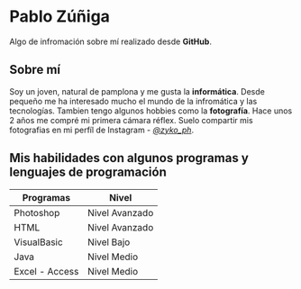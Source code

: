 # Pablo Zúñiga

Algo de infromación sobre mí realizado desde **GitHub**.

## Sobre mí

Soy un joven, natural de pamplona y me gusta la **informática**. Desde pequeño me ha interesado mucho el mundo de la infromática y las tecnologías. Tambien tengo algunos hobbies como la **fotografía**. Hace unos 2 años me compré mi primera cámara réflex. Suelo compartir mis fotografias en mi perfíl de Instagram - [_@zyko_ph_](https://www.instagram.com/zyko_ph/).

## Mis habilidades con algunos programas y lenguajes de programación
|Programas|Nivel|
|--|--|
|Photoshop      |Nivel Avanzado
|HTML           | Nivel Avanzado
|VisualBasic    | Nivel Bajo
|Java           | Nivel Medio
|Excel - Access | Nivel Medio

